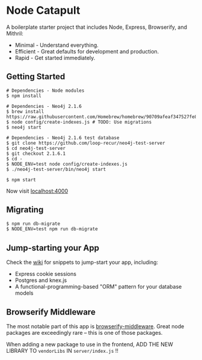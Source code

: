 # Node Catapult

A boilerplate starter project that includes Node, Express, Browserify, and Mithril:

* Minimal - Understand everything.
* Efficient - Great defaults for development and production.
* Rapid - Get started immediately.

## Getting Started

```
# Dependencies - Node modules
$ npm install

# Dependencies - Neo4j 2.1.6
$ brew install https://raw.githubusercontent.com/Homebrew/homebrew/90709afeaf347527fe84605283f44aa4a6fe93d3/Library/Formula/neo4j.rb
$ node config/create-indexes.js # TODO: Use migrations
$ neo4j start

# Dependencies - Neo4j 2.1.6 test database
$ git clone https://github.com/loop-recur/neo4j-test-server
$ cd neo4j-test-server
$ git checkout 2.1.6.1
$ cd -
$ NODE_ENV=test node config/create-indexes.js
$ ./neo4j-test-server/bin/neo4j start

$ npm start
```

Now visit [localhost:4000](http://localhost:4000/)

## Migrating

```bash
$ npm run db-migrate
$ NODE_ENV=test npm run db-migrate
```

## Jump-starting your App

Check the [wiki](https://github.com/mindeavor/node-catapult/wiki) for snippets to jump-start your app, including:

- Express cookie sessions
- Postgres and knex.js
- A functional-programming-based "ORM" pattern for your database models

## Browserify Middleware

The most notable part of this app is [browserify-middleware](https://github.com/ForbesLindesay/browserify-middleware). Great node packages are exceedingly rare – this is one of those packages.

When adding a new package to use in the frontend, ADD THE NEW LIBRARY TO `vendorLibs` IN `server/index.js` !!

